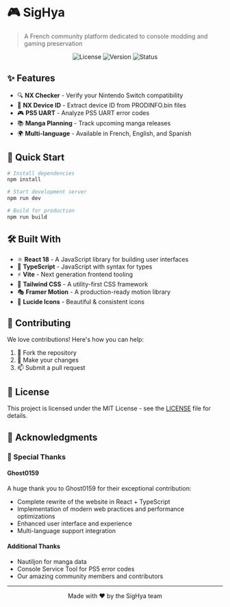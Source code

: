 # 🎮 SigHya

> A French community platform dedicated to console modding and gaming preservation

<div align="center">

![License](https://img.shields.io/badge/license-MIT-blue.svg)
![Version](https://img.shields.io/badge/version-2.1.1-green.svg)
![Status](https://img.shields.io/badge/status-active-success.svg)

</div>

## ✨ Features

- 🔍 **NX Checker** - Verify your Nintendo Switch compatibility
- 🔑 **NX Device ID** - Extract device ID from PRODINFO.bin files
- 🎮 **PS5 UART** - Analyze PS5 UART error codes
- 📚 **Manga Planning** - Track upcoming manga releases
- 🌍 **Multi-language** - Available in French, English, and Spanish

## 🚀 Quick Start

```bash
# Install dependencies
npm install

# Start development server
npm run dev

# Build for production
npm run build
```

## 🛠️ Built With

- ⚛️ **React 18** - A JavaScript library for building user interfaces
- 📘 **TypeScript** - JavaScript with syntax for types
- ⚡ **Vite** - Next generation frontend tooling
- 🎨 **Tailwind CSS** - A utility-first CSS framework
- 🎭 **Framer Motion** - A production-ready motion library
- 🎯 **Lucide Icons** - Beautiful & consistent icons

## 🤝 Contributing

We love contributions! Here's how you can help:

1. 🍴 Fork the repository
2. 🔧 Make your changes
3. 📫 Submit a pull request

## 📝 License

This project is licensed under the MIT License - see the [LICENSE](LICENSE) file for details.

## 💖 Acknowledgments

### 🌟 Special Thanks

#### Ghost0159
A huge thank you to Ghost0159 for their exceptional contribution:
- Complete rewrite of the website in React + TypeScript
- Implementation of modern web practices and performance optimizations
- Enhanced user interface and experience
- Multi-language support integration

#### Additional Thanks
- Nautiljon for manga data
- Console Service Tool for PS5 error codes
- Our amazing community members and contributors

---

<div align="center">
Made with ❤️ by the SigHya team
</div>